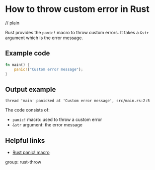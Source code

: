 # How to throw custom error in Rust
// plain

Rust provides the `panic!` macro to throw custom errors. It takes a `&str` argument which is the error message.

## Example code

```rust
fn main() {
    panic!("Custom error message");
}
```
## Output example

```
thread 'main' panicked at 'Custom error message', src/main.rs:2:5
```

The code consists of:
- `panic!` macro: used to throw a custom error
- `&str` argument: the error message

## Helpful links
- [Rust panic! macro](https://doc.rust-lang.org/std/macro.panic.html)

group: rust-throw